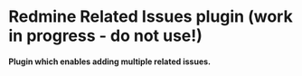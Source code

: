 # Redmine Related Issues plugin (work in progress - do not use!)

#### Plugin which enables adding multiple related issues.
